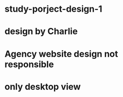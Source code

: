 # study-porject-design-1

# design by Charlie 

# Agency website design not responsible 


# only desktop view
